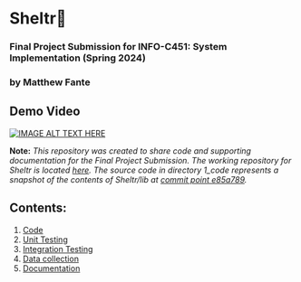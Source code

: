 # Sheltr🐾
### Final Project Submission for INFO-C451: System Implementation (Spring 2024)
### by Matthew Fante

## Demo Video

[![IMAGE ALT TEXT HERE](https://img.youtube.com/vi/dbr9OMpIipQ/0.jpg)](https://www.youtube.com/watch?v=dbr9OMpIipQ)

__Note:__ _This repository was created to share code and supporting documentation for the Final Project Submission. The working repository for Sheltr is located [here](https://github.com/MatthewFante/Sheltr). The source code in directory *1_code* represents a snapshot of the contents of Sheltr/lib at [commit point e85a789](https://github.com/MatthewFante/Sheltr/commit/5d2251badec7b80cd488d55c99ebb9f2e8e51a9b)._

## Contents:
1. [Code](https://github.com/MatthewFante/INFO_C451_Final_Project/tree/main/1_code)
2. [Unit Testing](https://github.com/MatthewFante/INFO_C451_Final_Project/tree/main/2_unit_testing)
3. [Integration Testing](https://github.com/MatthewFante/INFO_C451_Final_Project/tree/main/3_integration_testing)
4. [Data collection](https://github.com/MatthewFante/INFO_C451_Final_Project/tree/main/4_data_collection)
5. [Documentation](https://github.com/MatthewFante/INFO_C451_Final_Project/tree/main/5_documentation)